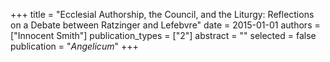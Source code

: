 +++
title = "Ecclesial Authorship, the Council, and the Liturgy: Reflections on a Debate between Ratzinger and Lefebvre"
date = 2015-01-01
authors = ["Innocent Smith"]
publication_types = ["2"]
abstract = ""
selected = false
publication = "*Angelicum*"
+++

